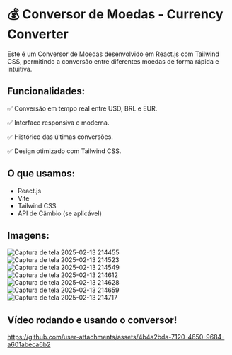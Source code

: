 # 💰 Conversor de Moedas - Currency Converter

Este é um Conversor de Moedas desenvolvido em React.js com Tailwind CSS, permitindo a conversão entre diferentes moedas de forma rápida e intuitiva.

## Funcionalidades:

✅ Conversão em tempo real entre USD, BRL e EUR.

✅ Interface responsiva e moderna.

✅ Histórico das últimas conversões.

✅ Design otimizado com Tailwind CSS.

## O que usamos:

- React.js
- Vite
- Tailwind CSS
- API de Câmbio (se aplicável)

## Imagens:

![Captura de tela 2025-02-13 214455](https://github.com/user-attachments/assets/4570c3f5-216a-4137-be1a-b25a2e7446e2)
![Captura de tela 2025-02-13 214523](https://github.com/user-attachments/assets/ee426d65-582f-4479-9570-ecd18cf45589)
![Captura de tela 2025-02-13 214549](https://github.com/user-attachments/assets/a6447112-bfd8-4e61-9700-e8fce138612e)
![Captura de tela 2025-02-13 214612](https://github.com/user-attachments/assets/52d9a917-13fd-4af2-9f00-9642f23b4d32)
![Captura de tela 2025-02-13 214628](https://github.com/user-attachments/assets/a36ee973-a560-4379-bd1a-c7e70f8b18d0)
![Captura de tela 2025-02-13 214659](https://github.com/user-attachments/assets/0d4d9736-8858-48ff-9957-2b6db3888cc7)
![Captura de tela 2025-02-13 214717](https://github.com/user-attachments/assets/aa7e1a6a-18f8-44f3-8a36-5af55a4d5753)

## Vídeo rodando e usando o conversor!

https://github.com/user-attachments/assets/4b4a2bda-7120-4650-9684-a601abeca6b2

